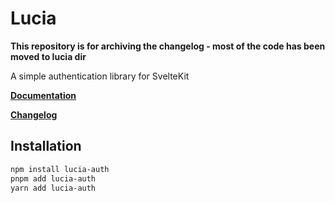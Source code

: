 # Lucia

**This repository is for archiving the changelog - most of the code has been moved to lucia dir**

A simple authentication library for SvelteKit

**[Documentation](https://lucia-auth.vercel.app)**

**[Changelog](https://github.com/pilcrowOnPaper/lucia-auth/blob/main/CHANGELOG.md)**

## Installation

```bash
npm install lucia-auth
pnpm add lucia-auth
yarn add lucia-auth
```
